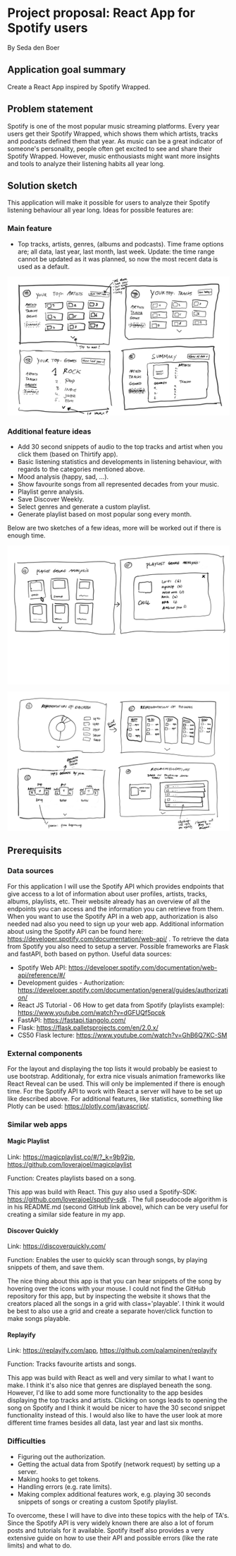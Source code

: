 

# Project proposal: React App for Spotify users
By Seda den Boer

## Application goal summary
Create a React App inspired by Spotify Wrapped.

## Problem statement
Spotify is one of the most popular music streaming platforms. Every year users get their Spotify Wrapped, which shows them which artists, tracks and podcasts defined them that year. As music can be a great indicator of someone's personality, people often get excited to see and share their Spotify Wrapped. However, music enthousiasts might want more insights and tools to analyze their listening habits all year long. 

## Solution sketch
This application will make it possible for users to analyze their Spotify listening behaviour all year long. Ideas for possible features are:

### Main feature
* Top tracks, artists, genres, (albums and podcasts). Time frame options are; all data, last year, last month, last week. 
Update: the time range cannot be updated as it was planned, so now the most recent data is used as a default.

![App Screenshot](doc/base_sketch.jpg)


### Additional feature ideas
* Add 30 second snippets of audio to the top tracks and artist when you click them (based on Thirtify app).
* Basic listening statistics and developments in listening behaviour, with regards to the categories mentioned above.
* Mood analysis (happy, sad, ...).
* Show favourite songs from all represented decades from your music.
* Playlist genre analysis.
* Save Discover Weekly.
* Select genres and generate a custom playlist.
* Generate playlist based on most popular song every month.

Below are two sketches of a few ideas, more will be worked out if there is enough time.

![App Screenshot](doc/additional_idea1.jpg)

![App Screenshot](doc/additional_idea2.jpg)

## Prerequisits
### Data sources
For this application I will use the Spotify API which provides endpoints that give access to a lot of information about user profiles, artists, tracks, albums, playlists, etc. Their website already has an overview of all the endpoints you can access and the information you can retrieve from them. When you want to use the Spotify API in a web app, authorization is also needed nad also you need to sign up your web app. Additional information about using the Spotify API can be found here: https://developer.spotify.com/documentation/web-api/ . To retrieve the data from Spotify you also need to setup a server. Possible frameworks are Flask and fastAPI, both based on python.
Useful data sources:
* Spotify Web API: https://developer.spotify.com/documentation/web-api/reference/#/
* Development guides - Authorization: https://developer.spotify.com/documentation/general/guides/authorization/
* React JS Tutorial - 06 How to get data from Spotify (playlists example): https://www.youtube.com/watch?v=dGFUQf5pcpk
* FastAPI: https://fastapi.tiangolo.com/
* Flask: https://flask.palletsprojects.com/en/2.0.x/
* CS50 Flask lecture: https://www.youtube.com/watch?v=GhB6Q7KC-SM

### External components
For the layout and displaying the top lists it would probably be easiest to use bootstrap. Additionaly, for extra nice visuals animation frameworks like React Reveal can be used. This will only be implemented if there is enough time. For the Spotify API to work with React a server will have to be set up like described above. For additional features, like statistics, something like Plotly can be used: https://plotly.com/javascript/.


### Similar web apps

#### Magic Playlist
Link: https://magicplaylist.co/#/?_k=9b92jp, https://github.com/loverajoel/magicplaylist

Function: Creates playlists based on a song.

This app was build with React. This guy also used a Spotify-SDK: https://github.com/loverajoel/spotify-sdk . The full pseudocode algorithm is in his README.md (second GitHub link above), which can be very useful for creating a similar side feature in my app. 

#### Discover Quickly
Link: https://discoverquickly.com/

Function: Enables the user to quickly scan through songs, by playing snippets of them, and save them.

The nice thing about this app is that you can hear snippets of the song by hovering over the icons with your mouse. I could not find the GitHub repository for this app, but by inspecting the website it shows that the creators placed all the songs in a grid with class='playable'. I think it would be best to also use a grid and create a separate hover/click function to make songs playable.

#### Replayify
Link: https://replayify.com/app, https://github.com/palampinen/replayify

Function: Tracks favourite artists and songs.

This app was build with React as well and very similar to what I want to make. I think it's also nice that genres are displayed beneath the song. However, I'd like to add some more functionality to the app besides displaying the top tracks and artists. Clicking on songs leads to opening the song on Spotify and I think it would be nicer to have the 30 second snippet functionality instead of this. I would also like to have the user look at more different time frames besides all data, last year and last six months. 


### Difficulties
* Figuring out the authorization.
* Getting the actual data from Spotify (network request) by setting up a server.
* Making hooks to get tokens.
* Handling errors (e.g. rate limits).
* Making complex additional features work, e.g. playing 30 seconds snippets of songs or creating a custom Spotify playlist.

 To overcome, these I will have to dive into these topics with the help of TA's. Since the Spotify API is very widely known there are also a lot of forum posts and tutorials for it available. Spotify itself also provides a very extensive guide on how to use their API and possible errors (like the rate limits) and what to do.